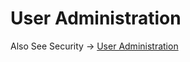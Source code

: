 # User Administration

Also See Security -> [User Administration](../security/user-admin-security.md#\_toc79061544)
